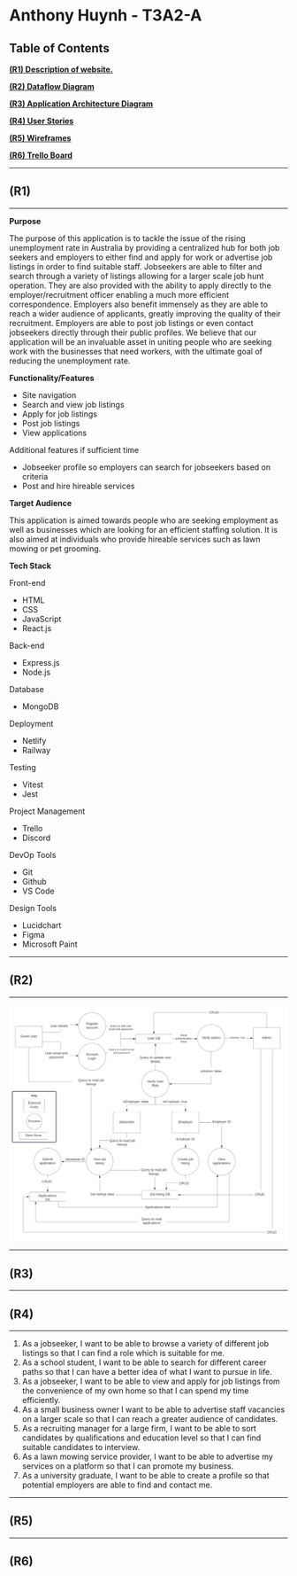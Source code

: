 # Anthony Huynh - T3A2-A

## Table of Contents 

[**(R1) Description of website.**](#r1)

[**(R2) Dataflow Diagram**](#r2)

[**(R3) Application Architecture Diagram**](#r3)

[**(R4) User Stories**](#r4)

[**(R5) Wireframes**](#r5)

[**(R6) Trello Board**](#r6)

---

## (R1) 

---

**Purpose**

The purpose of this application is to tackle the issue of the rising unemployment rate in Australia by providing a centralized hub for both job seekers and employers to either find and apply for work or advertise job listings in order to find suitable staff. Jobseekers are able to filter and search through a variety of listings allowing for a larger scale job hunt operation. They are also provided with the ability to apply directly to the employer/recruitment officer enabling a much more efficient correspondence. Employers also benefit immensely as they are able to reach a wider audience of applicants, greatly improving the quality of their recruitment. Employers are able to post job listings or even contact jobseekers directly through their public profiles. We believe that our application will be an invaluable asset in uniting people who are seeking work with the businesses that need workers, with the ultimate goal of reducing the unemployment rate.

**Functionality/Features**

- Site navigation
- Search and view job listings
- Apply for job listings
- Post job listings
- View applications

Additional features if sufficient time
- Jobseeker profile so employers can search for jobseekers based on criteria
- Post and hire hireable services

**Target Audience**

This application is aimed towards people who are seeking employment as well as businesses which are looking for an efficient staffing solution. It is also aimed at individuals who provide hireable services such as lawn mowing or pet grooming.

**Tech Stack**

Front-end
- HTML
- CSS
- JavaScript
- React.js

Back-end
- Express.js
- Node.js


Database
- MongoDB

Deployment
- Netlify
- Railway

Testing
- Vitest
- Jest

Project Management
- Trello
- Discord

DevOp Tools
- Git
- Github
- VS Code

Design Tools
-  Lucidchart
-  Figma
-  Microsoft Paint

---

## (R2)

---

![Dataflow Diagram](docs/dataflow.png)

---

## (R3)

---

## (R4)

---

1. As a jobseeker, I want to be able to browse a variety of different job listings so that I can find a role which is suitable for me.
2. As a school student, I want to be able to search for different career paths so that I can have a better idea of what I want to pursue in life.
3. As a jobseeker, I want to be able to view and apply for job listings from the convenience of my own home so that I can spend my time efficiently.
4. As a small business owner I want to be able to advertise staff vacancies on a larger scale so that I can reach a greater audience of candidates.
5. As a recruiting manager for a large firm, I want to be able to sort candidates by qualifications and education level so that I can find suitable candidates to interview.
6. As a lawn mowing service provider, I want to be able to advertise my services on a platform so that I can promote my business.
7. As a university graduate, I want to be able to create a profile so that potential employers are able to find and contact me.

---

## (R5)

---

## (R6)


